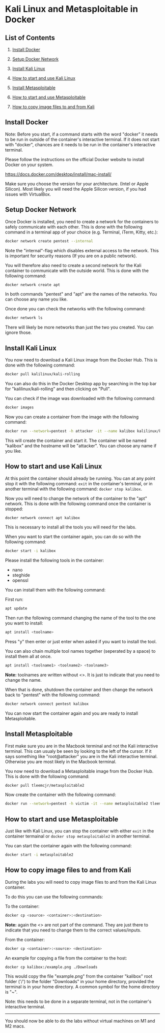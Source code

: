 # Kali Linux and Metasploitable in Docker

## List of Contents

1. [Install Docker](#install-docker)

2. [Setup Docker Network](#setup-docker-network)

3. [Install Kali Linux](#install-kali-linux)

4. [How to start and use Kali Linux](#how-to-start-and-use-kali-linux)

5. [Install Metasploitable](#install-metasploitable)

6. [How to start and use Metasploitable](#how-to-start-and-use-metasploitable)

7. [How to copy image files to and from Kali](#how-to-copy-image-files-to-and-from-kali)

## Install Docker

Note: Before you start, if a command starts with the word "docker" it needs to be run in outside of the container's interactive terminal. If it does not start with "docker", chances are it needs to be run in the container's interactive terminal.

Please follow the instructions on the official Docker website to install Docker on your system.

<https://docs.docker.com/desktop/install/mac-install/>

Make sure you choose the version for your architecture. (Intel or Apple Silicon). Most likely you will need the Apple Silicon version, if you had issues with VirtualBox.

## Setup Docker Network

Once Docker is installed, you need to create a network for the containers to safely communicate with each other. This is done with the following command in a terminal app of your choice (e.g. Terminal, iTerm, Kitty, etc.):

```bash
docker network create pentest --internal
```

Note the "internal"-flag which disables external access to the network. This is important for security reasons (If you are on a public network).

You will therefore also need to create a second network for the Kali container to communicate with the outside world. This is done with the following command:

```bash
docker network create apt
```

In both commands "pentest" and "apt" are the names of the networks. You can choose any name you like.

Once done you can check the networks with the following command:

```bash
docker network ls
```

There will likely be more networks than just the two you created. You can ignore those.

## Install Kali Linux

You now need to download a Kali Linux image from the Docker Hub. This is done with the following command:

```bash
docker pull kalilinux/kali-rolling
```

You can also do this in the Docker Desktop app by searching in the top bar for "kalilinux/kali-rolling" and then clicking on "Pull".

You can check if the image was downloaded with the following command:

```bash
docker images
```

Now you can create a container from the image with the following command:

```bash
docker run --network=pentest -h attacker -it --name kalibox kalilinux/kali-rolling
```

This will create the container and start it. The container will be named "kalibox" and the hostname will be "attacker". You can choose any name if you like.

## How to start and use Kali Linux

At this point the container should already be running. You can at any point stop it with the following command:
`
exit
` in the container's terminal, or in another terminal with the following command:
`
docker stop kalibox
`.

Now you will need to change the network of the container to the "apt" network. This is done with the following command once the container is stopped:

```bash
docker network connect apt kalibox
```

This is necessary to install all the tools you will need for the labs.

When you want to start the container again, you can do so with the following command:

```bash
docker start -i kalibox
```

Please install the following tools in the container:

- nano
- steghide
- openssl

You can install them with the following command:

First run:

```bash
apt update
```

Then run the following command changing the name of the tool to the one you want to install:

```bash
apt install <toolname>
```

Press "y" then enter or just enter when asked if you want to install the tool.

You can also chain multiple tool names together (seperated by a space) to install them all at once.

```bash
apt install <toolname1> <toolname2> <toolname3>
```

**Note:** toolnames are written without <>. It is just to indicate that you need to change the name.

When that is done, shutdown the container and then change the network back to "pentest" with the following command:

```bash
docker network connect pentest kalibox
```

You can now start the container again and you are ready to install Metasploitable.

## Install Metasploitable

First make sure you are in the Macbook terminal and not the Kali interactive terminal. This can usualy be seen by looking to the left of the cursor. If it says something like "root@attacker" you are in the Kali interactive terminal. Otherwise you are most likely in the Macbook terminal.

You now need to download a Metasploitable image from the Docker Hub. This is done with the following command:

```bash
docker pull tleemcjr/metasploitable2
```

Now create the container with the following command:

```bash
docker run --network=pentest -h victim -it --name metasploitable2 tleemcjr/metasploitable2
```

## How to start and use Metasploitable

Just like with Kali Linux, you can stop the container with either
`exit` in the container termainal or `docker stop metasploitable2` in another terminal.

You can start the container again with the following command:

```bash
docker start -i metasploitable2
```

## How to copy image files to and from Kali

During the labs you will need to copy image files to and from the Kali Linux container.

To do this you can use the following commands:

To the container:

```bash
docker cp <source> <container>:<destination>
```

**Note:** again the <> are not part of the command. They are just there to indicate that you need to change them to the correct values/inputs.

From the container:

```bash
docker cp <container>:<source> <destination>
```

An example for copying a file from the container to the host:

```bash
docker cp kalibox:/example.png ./Downloads
```

This would copy the file "example.png" from the container "kalibox" root folder ('/') to the folder "Downloads" in your home directory, provided the terminal is in your home directory. A common symbol for the home directory is "~".

Note: this needs to be done in a separate terminal, not in the container's interactive terminal.

---

You should now be able to do the labs without virtual machines on M1 and M2 macs.
